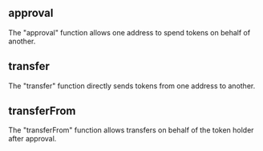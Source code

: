 ## approval
The "approval" function allows one address to spend tokens on behalf of another. 

## transfer
The "transfer" function directly sends tokens from one address to another.

## transferFrom
The "transferFrom" function allows transfers on behalf of the token holder after approval.